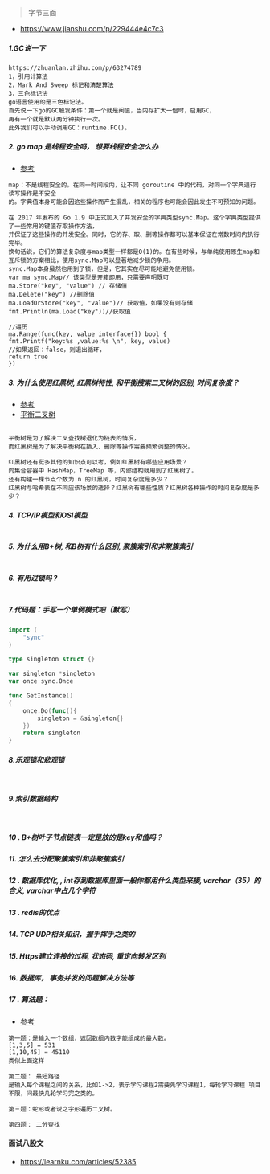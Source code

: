 > 字节三面
- https://www.jianshu.com/p/229444e4c7c3
##### 1.GC说一下
```text
https://zhuanlan.zhihu.com/p/63274789
1，引用计算法
2，Mark And Sweep 标记和清楚算法
3，三色标记法
go语言使用的是三色标记法。
首先说一下go的GC触发条件：第一个就是阀值，当内存扩大一倍时，启用GC，
再有一个就是默认两分钟执行一次。
此外我们可以手动调用GC：runtime.FC()。
```
##### 2. go map 是线程安全吗， 想要线程安全怎么办
- [参考](https://studygolang.com/articles/23184)
```text
map：不是线程安全的。在同一时间段内，让不同 goroutine 中的代码，对同一个字典进行读写操作是不安全
的。字典值本身可能会因这些操作而产生混乱，相关的程序也可能会因此发生不可预知的问题。

在 2017 年发布的 Go 1.9 中正式加入了并发安全的字典类型sync.Map。这个字典类型提供了一些常用的键值存取操作方法，
并保证了这些操作的并发安全。同时，它的存、取、删等操作都可以基本保证在常数时间内执行完毕。
换句话说，它们的算法复杂度与map类型一样都是O(1)的。在有些时候，与单纯使用原生map和互斥锁的方案相比，使用sync.Map可以显著地减少锁的争用。
sync.Map本身虽然也用到了锁，但是，它其实在尽可能地避免使用锁。
var ma sync.Map// 该类型是开箱即用，只需要声明既可
ma.Store("key", "value") // 存储值
ma.Delete("key") //删除值
ma.LoadOrStore("key", "value")// 获取值，如果没有则存储
fmt.Println(ma.Load("key"))//获取值

//遍历
ma.Range(func(key, value interface{}) bool {
fmt.Printf("key:%s ,value:%s \n", key, value)
//如果返回：false，则退出循环，
return true
})
```

##### 3. 为什么使用红黑树, 红黑树特性, 和平衡搜索二叉树的区别, 时间复杂度？
- [参考](https://zhuanlan.zhihu.com/p/72505589)
- [平衡二叉树](https://mp.weixin.qq.com/s/dYP5-fM22BgM3viWg4V44A)
```text

平衡树是为了解决二叉查找树退化为链表的情况，
而红黑树是为了解决平衡树在插入、删除等操作需要频繁调整的情况。

红黑树还有挺多其他的知识点可以考，例如红黑树有哪些应用场景？
向集合容器中 HashMap，TreeMap 等，内部结构就用到了红黑树了。
还有构建一棵节点个数为 n 的红黑树，时间复杂度是多少？
红黑树与哈希表在不同应该场景的选择？红黑树有哪些性质？红黑树各种操作的时间复杂度是多少？

```

##### 4. TCP/IP模型和OSI模型
```text

```
##### 5. 为什么用B+树, 和B树有什么区别, 聚簇索引和非聚簇索引
```text

```
##### 6. 有用过锁吗 ?
 ```text
 
 ```
##### 7.代码题：手写一个单例模式吧（默写）
```go
import (
    "sync"
)

type singleton struct {}

var singleton *singleton
var once sync.Once

func GetInstance()
{
    once.Do(func(){
        singleton = &singleton{}
    })
    return singleton
}
```

##### 8.乐观锁和悲观锁
```text
 
```

##### 9.索引数据结构
```text
 
```
##### 10 . B+树叶子节点链表一定是放的是key和值吗？
##### 11. 怎么去分配聚簇索引和非聚簇索引

##### 12 . 数据库优化, , int存到数据库里面一般你都用什么类型来接, varchar（35）的含义, varchar中占几个字符


##### 13 . redis的优点 

##### 14. TCP UDP相关知识，握手挥手之类的

##### 15. Https建立连接的过程, 状态码, 重定向转发区别

##### 16. 数据库， 事务并发的问题解决方法等

##### 17 . 算法题：
- [参考](https://github.com/zhangtiansimple/Leetcode)
```text
第一题：是输入一个数组，返回数组内数字能组成的最大数。
[1,3,5] = 531
[1,10,45] = 45110
类似上面这样

第二题： 最短路径
是输入每个课程之间的关系，比如1->2，表示学习课程2需要先学习课程1，每轮学习课程 项目不限，问最快几轮学习完之类的。

第三题：蛇形或者说之字形遍历二叉树。

第四题： 二分查找
```

#### 面试八股文
- https://learnku.com/articles/52385